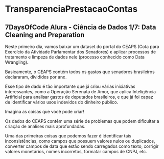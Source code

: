 # TransparenciaPrestacaoContas

## 7DaysOfCode Alura - Ciência de Dados 1/7: Data Cleaning and Preparation

Neste primeiro dia, vamos baixar um dataset do portal do CEAPS (Cota para Exercício da Atividade Parlamentar dos Senadores) e aplicar processos de tratamento e limpeza de dados nele (processo conhecido como Data Wrangling).

Basicamente, o CEAPS contém todos os gastos que senadores brasileiros declararam, divididos por ano.

Esse tipo de dado é tão importante que já criou várias iniciativas interessantes, como a Operação Serenata de Amor, que aplica Inteligência Artificial para analisar gastos de deputados brasileiros, e que já foi capaz de identificar vários usos indevidos do dinheiro público.

Imagina as coisas que você pode criar!

Os dados do CEAPS contêm uma série de problemas que podem dificultar a criação de análises mais aprofundadas.

Uma das primeiras coisas que podemos fazer é identificar tais inconsistências, como campos que possuem valores nulos ou duplicados, converter campos de data que estão sendo carregados como texto, corrigir valores monetários, nomes incorretos, formatar campos de CNPJ, etc.

